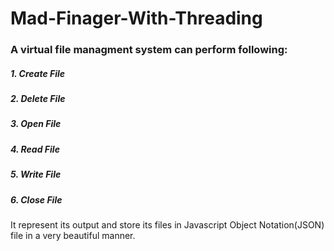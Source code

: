 # Mad-Finager-With-Threading
### A virtual file managment system can perform following: ###
##### 1. Create File #####
##### 2. Delete File #####
##### 3. Open File #####
##### 4. Read File #####
##### 5. Write File #####
##### 6. Close File #####

It represent its output and store its files in Javascript Object Notation(JSON) file in a very beautiful manner. 
